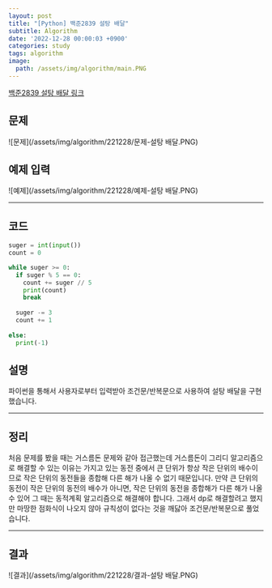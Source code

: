 ```yaml
---
layout: post
title: "[Python] 백준2839 설탕 배달"
subtitle: Algorithm
date: '2022-12-28 00:00:03 +0900'
categories: study
tags: algorithm
image:
  path: /assets/img/algorithm/main.PNG
---
```


[백준2839 설탕 배달 링크](https://www.acmicpc.net/problem/2839)

<!--more-->

## 문제
![문제](/assets/img/algorithm/221228/문제-설탕 배달.PNG)

## 예제 입력
![예제](/assets/img/algorithm/221228/예제-설탕 배달.PNG)

---

## 코드
```Python
suger = int(input())
count = 0

while suger >= 0:
  if suger % 5 == 0:
    count += suger // 5
    print(count)
    break
  
  suger -= 3
  count += 1
  
else:
  print(-1)
```
## 설명
파이썬을 통해서 사용자로부터 입력받아 조건문/반복문으로 사용하여 설탕 배달을 구현했습니다. <br>

---

## 정리
처음 문제를 봤을 때는 거스름돈 문제와 같아 접근했는데 거스름돈이 그리디 알고리즘으로 해결할 수 있는 이유는 가지고 있는 동전 중에서 큰 단위가 항상 작은 단위의 배수이므로
작은 단위의 동전들을 종합해 다른 해가 나올 수 없기 때문입니다. 만약 큰 단위의 동전이 작은 단위의 동전의 배수가 아니면, 작은 단위의 동전을 종합해가 다른 해가 나올 수 있어 그 때는 동적계획 알고리즘으로 해결해야 합니다. 그래서 dp로 해결할려고 했지만 마땅한 점화식이 나오지 않아 규칙성이 없다는 것을 깨닳아 조건문/반복문으로 풀었습니다. <br>

---

## 결과
![결과](/assets/img/algorithm/221228/결과-설탕 배달.PNG)